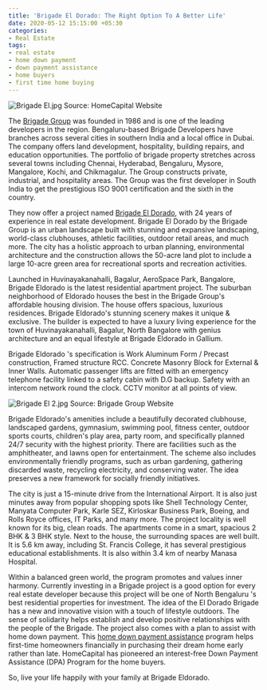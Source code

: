 ```yaml
---
title: 'Brigade El Dorado: The Right Option To A Better Life'
date: 2020-05-12 15:15:00 +05:30
categories:
- Real Estate
tags:
- real estate
- home down payment
- down payment assistance
- home buyers
- first time home buying
---
```


![Brigade El.jpg](/uploads/Brigade%20El.jpg)
Source: HomeCapital Website

The [Brigade Group](https://homecapital.in/offering) was founded in 1986 and is one of the leading developers in the region. Bengaluru-based Brigade Developers have branches across several cities in southern India and a local office in Dubai. The company offers land development, hospitality, building repairs, and education opportunities. The portfolio of brigade property stretches across several towns including Chennai, Hyderabad, Bengaluru, Mysore, Mangalore, Kochi, and Chikmagalur. The Group constructs private, industrial, and hospitality areas. The Group was the first developer in South India to get the prestigious ISO 9001 certification and the sixth in the country.

They now offer a project named [Brigade El Dorado](https://homecapital.in/property/350/Brigade-El-Dorado-3-BHK), with 24 years of experience in real estate development. Brigade El Dorado by the Brigade Group is an urban landscape built with stunning and expansive landscaping, world-class clubhouses, athletic facilities, outdoor retail areas, and much more. The city has a holistic approach to urban planning, environmental architecture and the construction allows the 50-acre land plot to include a large 10-acre green area for recreational sports and recreation activities.

Launched in Huvinayakanahalli, Bagalur, AeroSpace Park, Bangalore, Brigade Eldorado is the latest residential apartment project. The suburban neighborhood of Eldorado houses the best in the Brigade Group's affordable housing division. The house offers spacious, luxurious residences. Brigade Eldorado's stunning scenery makes it unique & exclusive. The builder is expected to have a luxury living experience for the town of Huvinayakanahalli, Bagalur, North Bangalore with genius architecture and an equal lifestyle at Brigade Eldorado in Gallium.

Brigade Eldorado 's specification is Work Aluminum Form / Precast construction, Framed structure RCC. Concrete Masonry Block for External & Inner Walls. Automatic passenger lifts are fitted with an emergency telephone facility linked to a safety cabin with D.G  backup. Safety with an intercom network round the clock. CCTV monitor at all points of view.

![Brigade El 2.jpg](/uploads/Brigade%20El%202.jpg)
Source: Brigade Group Website

Brigade Eldorado's amenities include a beautifully decorated clubhouse, landscaped gardens, gymnasium, swimming pool, fitness center, outdoor sports courts, children's play area, party room, and specifically planned 24/7 security with the highest priority. There are facilities such as the amphitheater, and lawns open for entertainment. The scheme also includes environmentally friendly programs, such as urban gardening, gathering discarded waste, recycling electricity, and conserving water. The idea preserves a new framework for socially friendly initiatives.

The city is just a 15-minute drive from the International Airport. It is also just minutes away from popular shopping spots like Shell Technology Center, Manyata Computer Park, Karle SEZ, Kirloskar Business Park, Boeing, and Rolls Royce offices, IT Parks, and many more. The project locality is well known for its big, clean roads. The apartments come in a smart, spacious 2 BHK & 3 BHK style. Next to the house, the surrounding spaces are well built. It is 5.6 km away, including St. Francis College, it has several prestigious educational establishments. It is also within 3.4 km of nearby Manasa Hospital.

Within a balanced green world, the program promotes and values inner harmony. Currently investing in a Brigade project is a good option for every real estate developer because this project will be one of North Bengaluru 's best residential properties for investment. The idea of the El Dorado Brigade has a new and innovative vision with a touch of lifestyle outdoors. The sense of solidarity helps establish and develop positive relationships with the people of the Brigade. 
The project also comes with a plan to assist with home down payment. This [home down payment assistance](https://homecapital.in) program helps first-time homeowners financially in purchasing their dream home early rather than late. HomeCapital has pioneered an interest-free Down Payment Assistance (DPA) Program for the home buyers.

So, live your life happily with your family at Brigade Eldorado.
